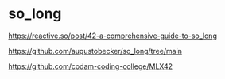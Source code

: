 # so_long

https://reactive.so/post/42-a-comprehensive-guide-to-so_long

https://github.com/augustobecker/so_long/tree/main

https://github.com/codam-coding-college/MLX42

